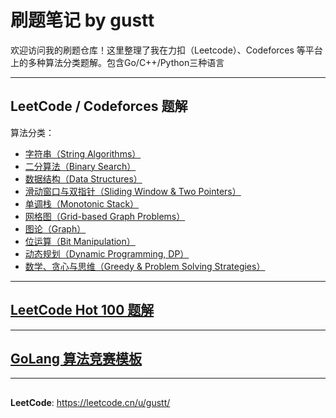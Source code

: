 # 刷题笔记 by gustt

欢迎访问我的刷题仓库！这里整理了我在力扣（Leetcode）、Codeforces 等平台上的多种算法分类题解。包含Go/C++/Python三种语言

---

##  LeetCode / Codeforces 题解

算法分类：


- [字符串（String Algorithms）](./string/README.md)
- [二分算法（Binary Search）](./binary-search/README.md)
- [数据结构（Data Structures）](./data-structure/README.md)
- [滑动窗口与双指针（Sliding Window & Two Pointers）](./sliding-window/README.md)
- [单调栈（Monotonic Stack）](./monotonic-stack/README.md)
- [网格图（Grid-based Graph Problems）](./grid/README.md)
- [图论（Graph）](./graph/README.md)
- [位运算（Bit Manipulation）](./bit/README.md)
- [动态规划（Dynamic Programming, DP）](./dp/README.md)
- [数学、贪心与思维（Greedy & Problem Solving Strategies）](./math/README.md)


---


## [LeetCode Hot 100 题解](./LeetCode%20Hot%20100/README.md)

---

## [GoLang 算法竞赛模板](templates/README.md)

---

##

**LeetCode**: https://leetcode.cn/u/gustt/
